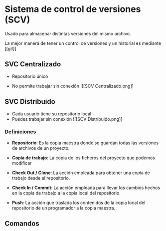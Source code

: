 # Sistema de control de versiones (SCV)

Usado para almacenar distintas versiones del mismo archivo.

La mejor manera de tener un control de versiones y un historial es mediante [[git]]

## SVC Centralizado
+ Repositorio único
- No permite trabajar sin conexión
![[SCV Centralizado.png]]

## SVC Distribuido

- Cada usuario tiene su repositorio local 
- Puedes trabajar sin conexión
![[SCV Distribuido.png]]

### Definiciones
- **Repositorio**: Es la copia maestra donde se guardan todas las versiones de archivos de un proyecto.

- **Copia de trabajo**: La copia de los ficheros del proyecto que podemos modificar

- **Check Out / Clone**: La acción empleada para obtener una copia de trabajo desde el repositorio.

- **Check In / Commit**: La acción empleada para llevar los cambios hechos en la copia de trabajo a la copia local del repositorio. 

- **Push**: La acción que traslada los contenidos de la copia local del repositorio de un programador a la copia maestra.


## Comandos
